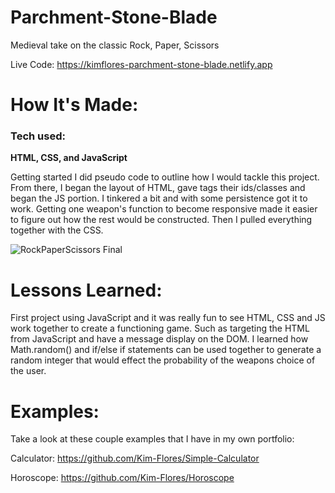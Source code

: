 # Parchment-Stone-Blade
Medieval take on the classic Rock, Paper, Scissors

Live Code: https://kimflores-parchment-stone-blade.netlify.app

# How It's Made:
### Tech used: 

**HTML, CSS, and JavaScript**

Getting started I did pseudo code to outline how I would tackle this project. From there, I began the layout of HTML, gave tags their ids/classes and began the JS portion. I tinkered a bit and with some persistence got it to work. Getting one weapon's function to become responsive made it easier to figure out how the rest would be constructed. Then I pulled everything together with the CSS. 

![RockPaperScissors Final](RPSimg.png)


# Lessons Learned:
First project using JavaScript and it was really fun to see HTML, CSS and JS work together to create a functioning game. Such as targeting the HTML from JavaScript and have a message display on the DOM. I learned how Math.random() and if/else if statements can be used together to generate a random integer that would effect the probability of the weapons choice of the user. 

# Examples:
Take a look at these couple examples that I have in my own portfolio:

Calculator: https://github.com/Kim-Flores/Simple-Calculator

Horoscope: https://github.com/Kim-Flores/Horoscope

